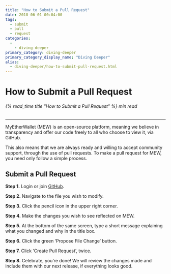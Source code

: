 ```yaml
---
title: "How to Submit a Pull Request"
date: 2018-06-01 00:04:00
tags:
  - submit
  - pull
  - request
categories:
  - 
    - diving-deeper
primary_category: diving-deeper
primary_category_display_name: "Diving Deeper"
alias:
  - diving-deeper/how-to-submit-pull-request.html
---
```


# __How to Submit a Pull Request__
###### {% read_time title "How to Submit a Pull Request" %} min read
***

MyEtherWallet (MEW) is an open-source platform, meaning we believe in transparency and offer our code freely to all who choose to view it, via GitHub.

This also means that we are always ready and willing to accept community support, through the use of pull requests. To make a pull request for MEW, you need only follow a simple process.



## __Submit a Pull Request__

**Step 1.** Login or join [GitHub](https://github.com/MyEtherWallet).

**Step 2.** Navigate to the file you wish to modify.

**Step 3.** Click the pencil icon in the upper right corner.

**Step 4.** Make the changes you wish to see reflected on MEW.

**Step 5.** At the bottom of the same screen, type a short message explaining what you changed and why in the title box.

**Step 6.** Click the green ‘Propose File Change’ button.

**Step 7.** Click ‘Create Pull Request’, twice.

**Step 8.** Celebrate, you’re done! We will review the changes made and include them with our next release, if everything looks good.
